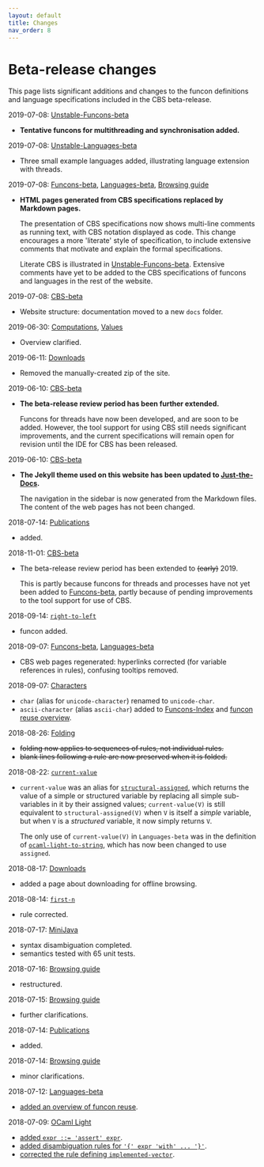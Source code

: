 ```yaml
---
layout: default
title: Changes
nav_order: 8
---
```


Beta-release changes
====================

This page lists significant additions and changes to the funcon definitions and
language specifications included in the CBS beta-release.


2019-07-08: [Unstable-Funcons-beta](Unstable-Funcons-beta)
* __Tentative funcons for multithreading and synchronisation added.__

2019-07-08: [Unstable-Languages-beta](Unstable-Languages-beta)
* Three small example languages added, illustrating language extension with threads.

2019-07-08: [Funcons-beta](Funcons-beta), [Languages-beta](Languages-beta),
[Browsing guide](Browsing)
* __HTML pages generated from CBS specifications replaced by Markdown pages.__

  The presentation of CBS specifications now shows multi-line comments as
  running text, with CBS notation displayed as code. This change encourages
  a more 'literate' style of specification, to include extensive comments that
  motivate and explain the formal specifications.

  Literate CBS is illustrated in [Unstable-Funcons-beta](Unstable-Funcons-beta).
  Extensive comments have yet to be added to the CBS specifications of funcons
  and languages in the rest of the website.

2019-07-08: [CBS-beta](/CBS-beta)
* Website structure: documentation moved to a new `docs` folder.

2019-06-30: [Computations](Funcons-beta/Computations), [Values](Funcons-beta/Values)
* Overview clarified.

2019-06-11: [Downloads](Downloads)
* Removed the manually-created zip of the site.

2019-06-10: [CBS-beta](/CBS-beta)
* __The beta-release review period has been further extended.__

  Funcons for threads have now been developed, and are soon to be added.
  However, the tool support for using CBS still needs significant improvements,
  and the current specifications will remain open for revision until the IDE for
  CBS has been released.

2019-06-10: [CBS-beta](/CBS-beta)
* __The Jekyll theme used on this website has been updated to
  [Just-the-Docs](https://pmarsceill.github.io/just-the-docs/).__

  The navigation in the sidebar is now generated from the Markdown files.
  The content of the web pages has not been changed.

2018-07-14: [Publications](Publications)
* added.

2018-11-01: [CBS-beta](/CBS-beta)
* The beta-release review period has been extended to ~~(early)~~ 2019.

  This is partly because funcons for threads and processes have not yet been
  added to [Funcons-beta](Funcons-beta), partly because of pending
  improvements to the tool support for use of CBS.

2018-09-14: [`right-to-left`](/CBS-beta/Funcons-beta/Computations/Normal/Flowing/#Name_right-to-left)
* funcon added.

2018-09-07: [Funcons-beta](Funcons-beta), [Languages-beta](Languages-beta)
* CBS web pages regenerated:
  hyperlinks corrected (for variable references in rules), confusing tooltips removed.

2018-09-07: [Characters](/CBS-beta/Funcons-beta/Values/Primitive/Characters)
* `char` (alias for `unicode-character`) renamed to `unicode-char`.
* `ascii-character` (alias `ascii-char`) added to
  [Funcons-Index](/CBS-beta/Funcons-beta/Funcons-Index) and
  [funcon reuse overview](Languages-beta/Reuse).

2018-08-26: [Folding](Guide/Browsing.html#folding)
* ~~folding now applies to sequences of rules, not individual rules.~~
* ~~blank lines following a rule are now preserved when it is folded.~~

2018-08-22: [`current-value`](/CBS-beta/Funcons-beta/Computations/Normal/Storing/#Name_current-value)
* `current-value` was an alias for
  [`structural-assigned`](/CBS-beta/Funcons-beta/Computations/Normal/Storing/#Name_structural-assigned),
  which returns the value of a simple or structured variable by replacing all
  simple sub-variables in it by their assigned values; `current-value(V)` is
  still equivalent to `structural-assigned(V)` when `V` is itself a _simple_
  variable, but when `V` is a _structured_ variable, it now simply returns `V`.

  The only use of `current-value(V)` in `Languages-beta` was in the definition of
  [`ocaml-light-to-string`](/CBS-beta/Languages-beta/OCaml-Light/OC-L-cbs/OC-L/OC-L-12-Core-Library/#Name_ocaml-light-to-string),
  which has now been changed to use `assigned`.

2018-08-17: [Downloads](Downloads)
* added a page about downloading for offline browsing.

2018-08-14: [`first-n`](/CBS-beta/Funcons-beta/Values/Composite/Sequences/#Name_first-n)
* rule corrected.

2018-07-17: [MiniJava](Languages-beta/MiniJava)
* syntax disambiguation completed.
* semantics tested with 65 unit tests.

2018-07-16: [Browsing guide](Browsing)
* restructured.

2018-07-15: [Browsing guide](Browsing)
* further clarifications.

2018-07-14: [Publications](Publications)
* added.

2018-07-14: [Browsing guide](Browsing)
* minor clarifications.

2018-07-12: [Languages-beta](Languages-beta)
* [added an overview of funcon reuse](Languages-beta/Reuse).

2018-07-09: [OCaml Light](Languages-beta/OCaml-Light)
* [added `expr ::= 'assert' expr`](/CBS-beta/Languages-beta/OCaml-Light/OC-L-cbs/OC-L/OC-L-07-Expressions).
* [added disambiguation rules for `'{' expr 'with' ... '}'`](/CBS-beta/Languages-beta/OCaml-Light/OC-L-cbs/OC-L/OC-L-A-Disambiguation).
* [corrected the rule defining `implemented-vector`](/CBS-beta/Languages-beta/OCaml-Light/OC-L-cbs/OC-L/OC-L-02-Values).
